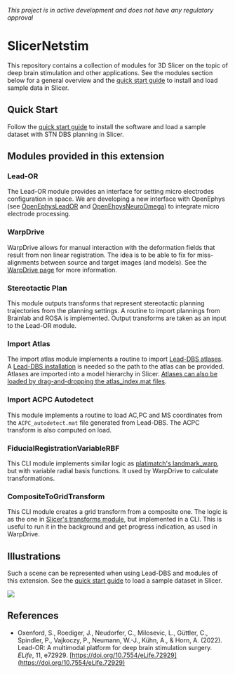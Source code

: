 *This project is in active development and does not have any regulatory approval*

# SlicerNetstim

This repository contains a collection of modules for 3D Slicer on the topic of deep brain stimulation and other applications. See the modules section below for a general overview and the [quick start guide](./Documentation/QuickStartGuide/README.md) to install and load sample data in Slicer.

## Quick Start

Follow the [quick start guide](./Documentation/QuickStartGuide/README.md) to install the software and load a sample dataset with STN DBS planning in Slicer.

## Modules provided in this extension

### Lead-OR
The Lead-OR module provides an interface for setting micro electrodes configuration in space. We are developing a new interface with OpenEphys (see [OpenEphysLeadOR](https://github.com/netstim/OpenEphysLeadOR) and [OpenEhpysNeuroOmega](https://github.com/netstim/OpenEphysNeuroOmega)) to integrate micro electrode processing.

### WarpDrive
WarpDrive allows for manual interaction with the deformation fields that result from non linear registration. The idea is to be able to fix for miss-alignments between source and target images (and models). See the [WarpDrive page](./WarpDrive/README.md) for more information.

### Stereotactic Plan
This module outputs transforms that represent stereotactic planning trajectories from the planning settings. A routine to import plannings from Brainlab and ROSA is implemented. Output transforms are taken as an input to the Lead-OR module.

### Import Atlas
The import atlas module implements a routine to import [Lead-DBS atlases](https://www.lead-dbs.org/helpsupport/knowledge-base/atlasesresources/atlases/). A [Lead-DBS installation](https://www.lead-dbs.org/download/) is needed so the path to the atlas can be provided. Atlases are imported into a model hierarchy in Slicer. [Atlases can also be loaded by drag-and-dropping the atlas_index.mat files](https://github.com/netstim/SlicerNetstim/pull/1).

### Import ACPC Autodetect
This module implements a routine to load AC,PC and MS coordinates from the `ACPC_autodetect.mat` file generated from Lead-DBS. The ACPC transform is also computed on load.

### FiducialRegistrationVariableRBF
This CLI module implements similar logic as [platimatch's landmark_warp](https://plastimatch.org/landmarks.html), but with variable radial basis functions. It used by WarpDrive to calculate transformations.

### CompositeToGridTransform
This CLI module creates a grid transform from a composite one. The logic is as the one in [Slicer's transforms module](https://github.com/Slicer/Slicer/blob/main/Modules/Loadable/Transforms/Logic/vtkSlicerTransformLogic.cxx#L561), but implemented in a CLI. This is useful to run it in the background and get progress indication, as used in WarpDrive.
## Illustrations

Such a scene can be represented when using Lead-DBS and modules of this extension. See the [quick start guide](./Documentation/QuickStartGuide/README.md) to load a sample dataset in Slicer.

![](Documentation/Screenshot.png?raw=true)

## References

- Oxenford, S., Roediger, J., Neudorfer, C., Milosevic, L., Güttler, C., Spindler, P., Vajkoczy, P., Neumann, W.-J., Kühn, A., & Horn, A. (2022). Lead-OR: A multimodal platform for deep brain stimulation surgery. *ELife*, 11, e72929. [https://doi.org/10.7554/eLife.72929](https://doi.org/10.7554/eLife.72929)


